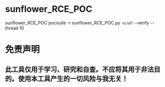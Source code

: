 # sunflower_RCE_POC
sunflower_RCE_POC
pocsuite -r sunflower_RCE_POC.py -u url --verify --thread 10

# 免责声明
## 此工具仅用于学习、研究和自查。不应将其用于非法目的。使用本工具产生的一切风险与我无关！
